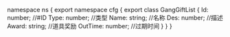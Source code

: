 namespace ns {
	export namespace cfg {
		export class GangGiftList {
			Id: number;		//#ID
			Type: number;		//类型
			Name: string;		//名称
			Des: number;		//描述
			Award: string;		//道具奖励
			OutTime: number;		//过期时间
		}
	}
}